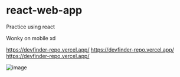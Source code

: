 # react-web-app
Practice using react

Wonky on mobile xd

https://devfinder-repo.vercel.app/
https://devfinder-repo.vercel.app/
https://devfinder-repo.vercel.app/

![image](https://github.com/Skysayson/devfinder-repo/assets/123169211/2e38b97c-7c22-4f15-b27b-56fe702741c6)
